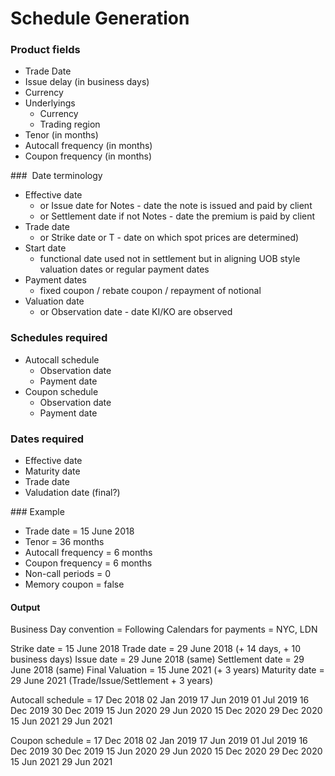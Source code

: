 # Schedule Generation

### Product fields

* Trade Date
* Issue delay (in business days)
* Currency
* Underlyings
  * Currency
  * Trading region
* Tenor (in months)
* Autocall frequency (in months)
* Coupon frequency (in months)

###  Date terminology

* Effective date 
  * or Issue date for Notes - date the note is issued and paid by client
  * or Settlement date if not Notes - date the premium is paid by client
* Trade date
  * or Strike date or T - date on which spot prices are determined)
* Start date
  * functional date used not in settlement but in aligning UOB style valuation dates or regular payment dates
* Payment dates
  * fixed coupon / rebate coupon / repayment of notional
* Valuation date
  * or Observation date - date KI/KO are observed

### Schedules required

* Autocall schedule
  * Observation date
  * Payment date
* Coupon schedule
  * Observation date
  * Payment date
  
### Dates required

* Effective date
* Maturity date
* Trade date
* Valudation date (final?)

### Example

* Trade date = 15 June 2018
* Tenor = 36 months
* Autocall frequency = 6 months
* Coupon frequency = 6 months
* Non-call periods = 0
* Memory coupon = false

#### Output

Business Day convention = Following
Calendars for payments = NYC, LDN

Strike date     = 15 June 2018
Trade date      = 29 June 2018 (+ 14 days, + 10 business days)
Issue date      = 29 June 2018 (same)
Settlement date = 29 June 2018 (same)
Final Valuation = 15 June 2021 (+ 3 years)
Maturity date   = 29 June 2021 (Trade/Issue/Settlement + 3 years)

Autocall schedule = 
    17 Dec 2018     02 Jan 2019
    17 Jun 2019     01 Jul 2019
    16 Dec 2019     30 Dec 2019
    15 Jun 2020     29 Jun 2020
    15 Dec 2020     29 Dec 2020
    15 Jun 2021     29 Jun 2021
    
Coupon schedule =
    17 Dec 2018     02 Jan 2019
    17 Jun 2019     01 Jul 2019
    16 Dec 2019     30 Dec 2019
    15 Jun 2020     29 Jun 2020
    15 Dec 2020     29 Dec 2020
    15 Jun 2021     29 Jun 2021
